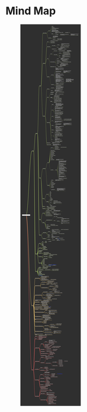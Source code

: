 # Mind Map

<figure><img src="../.gitbook/assets/jackmasa-mind-map.png" alt=""><figcaption></figcaption></figure>
